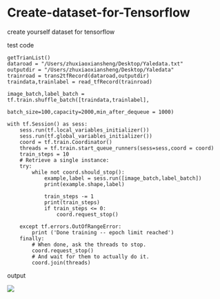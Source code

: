 # Create-dataset-for-Tensorflow
create yourself dataset for tensorflow


test code





    getTrianList()
    dataroad = "/Users/zhuxiaoxiansheng/Desktop/Yaledata.txt"
    outputdir = "/Users/zhuxiaoxiansheng/Desktop/Yaledata"
    trainroad = trans2tfRecord(dataroad,outputdir)
    traindata,trainlabel = read_tfRecord(trainroad)

    image_batch,label_batch = tf.train.shuffle_batch([traindata,trainlabel],
                                            batch_size=100,capacity=2000,min_after_dequeue = 1000) 
    
    with tf.Session() as sess:
        sess.run(tf.local_variables_initializer())
        sess.run(tf.global_variables_initializer())
        coord = tf.train.Coordinator()
        threads = tf.train.start_queue_runners(sess=sess,coord = coord)
        train_steps = 10  
        # Retrieve a single instance:  
        try:  
            while not coord.should_stop(): 
                example,label = sess.run([image_batch,label_batch])  
                print(example.shape,label)  
  
                train_steps -= 1  
                print(train_steps)  
                if train_steps <= 0:  
                    coord.request_stop()    
  
        except tf.errors.OutOfRangeError:  
            print ('Done training -- epoch limit reached')  
        finally:  
            # When done, ask the threads to stop. 
            coord.request_stop()  
            # And wait for them to actually do it.  
            coord.join(threads)      
            
 output

 ![](https://github.com/LiangjunFeng/Create-dataset-for-Tensorflow/blob/master/%E5%B1%8F%E5%B9%95%E5%BF%AB%E7%85%A7%202018-03-26%20%E4%B8%8B%E5%8D%883.18.15.png)
